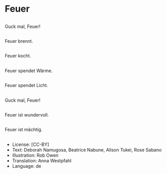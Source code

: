 # Feuer

##
Guck mal, Feuer!

##
Feuer brennt.

##
Feuer kocht.

##
Feuer spendet Wärme.

##
Feuer spendet Licht.

##
Guck mal, Feuer!

##
Feuer ist wundervoll.

##
Feuer ist mächtig.

##
* License: [CC-BY]
* Text: Deborah Namugosa, Beatrice Nabune, Alison Tukei, Rose Sabano
* Illustration: Rob Owen
* Translation: Anna Westpfahl
* Language: de
